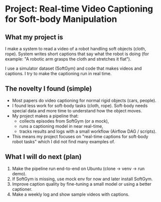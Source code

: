 # Project: Real-time Video Captioning for Soft-body Manipulation

## What my project is
I make a system to read a video of a robot handling soft objects (cloth, rope).
System writes short captions that say what the robot is doing (for example:
"A robotic arm grasps the cloth and stretches it flat").

I use a simulator dataset (SoftGym) and code that makes videos and captions.
I try to make the captioning run in real time.

## The novelty I found (simple)
- Most papers do video captioning for normal rigid objects (cars, people).
- I found less work for soft-body tasks (cloth, rope). Soft-body needs special data and more time to understand how the object moves.
- My project makes a pipeline that:
  - collects episodes from SoftGym (or a mock),
  - runs a captioning model in near real-time,
  - tracks results and logs with a small workflow (Airflow DAG / scripts).
- This means my project focuses on "real-time captions for soft-body robot tasks" which I did not find many examples of.

## What I will do next (plan)
1. Make the pipeline run end-to-end on Ubuntu (clone -> venv -> run demo).
2. If SoftGym is missing, use mock env for now and later install SoftGym.
3. Improve caption quality by fine-tuning a small model or using a better captioner.
4. Make a weekly log and show sample videos with captions.

